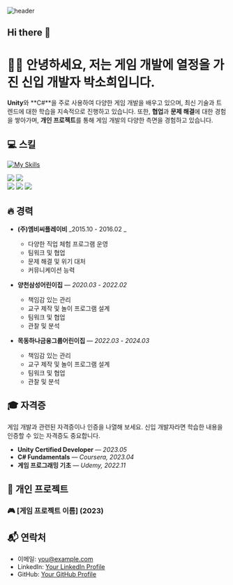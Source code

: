 ![header](https://capsule-render.vercel.app/api?type=waving&color=FAD0C9&height=300&section=header&text=SoHee's%20GitHub&fontSize=90&fontColor=000000&animation=fadeIn&textAlign=center&lineHeight=70)
## Hi there 👋

# 🧑‍💻 안녕하세요, 저는 **게임 개발**에 열정을 가진 **신입 개발자** **박소희**입니다.
**Unity**와 **C#**을 주로 사용하여 다양한 게임 개발을 배우고 있으며, 최신 기술과 트렌드에 대한 학습을 지속적으로 진행하고 있습니다. 또한, **협업**과 **문제 해결**에 대한 경험을 쌓아가며, **개인 프로젝트**를 통해 게임 개발의 다양한 측면을 경험하고 있습니다.

## 💻 스킬
  [![My Skills](https://skillicons.dev/icons?i=unity,unreal&theme=light)](https://skillicons.dev)
  
<div>
  <img src="https://img.shields.io/badge/c-A8B9CC?style=for-the-badge&logo=c&logoColor=white">
  <img src="https://img.shields.io/badge/c++-00599C?style=for-the-badge&logo=c%2B%2B&logoColor=white">
</div>
<div>
  <img src="https://img.shields.io/badge/Photon-004480?style=for-the-badge&logo=Photon&logoColor=white">
  <img src="https://img.shields.io/badge/JavaScript-F7DF1E?style=for-the-badge&logo=JavaScript&logoColor=white">
  <img src="https://img.shields.io/badge/jquery-0769AD?style=for-the-badge&logo=jqueryt&logoColor=white">
</div>

## 🔥 경력
- **(주)엠비씨플레이비**
  _2015.10 - 2016.02 _  
  - 다양한 직업 체험 프로그램 운영
  - 팀워크 및 협업
  - 문제 해결 및 위기 대처
  - 커뮤니케이션 능력

  
- **양천삼성어린이집** — 
  _2020.03 - 2022.02_  
  - 책임감 있는 관리
  - 교구 제작 및 놀이 프로그램 설계
  - 팀워크 및 협업
  - 관찰 및 분석
 
      
- **목동하나금융그룹어린이집** — 
  _2022.03 - 2024.03_  
  - 책임감 있는 관리
  - 교구 제작 및 놀이 프로그램 설계
  - 팀워크 및 협업
  - 관찰 및 분석
  

## 🎓 자격증
게임 개발과 관련된 자격증이나 인증을 나열해 보세요. 신입 개발자라면 학습한 내용을 인증할 수 있는 자격증도 중요합니다.

- **Unity Certified Developer** — _2023.05_
- **C# Fundamentals** — _Coursera, 2023.04_
- **게임 프로그래밍 기초** — _Udemy, 2022.11_



## 📁 개인 프로젝트

### 🎮 [게임 프로젝트 이름] (2023)


## 📬 연락처
- 이메일: [you@example.com](mailto:you@example.com)
- LinkedIn: [Your LinkedIn Profile](https://www.linkedin.com/in/your-linkedin)
- GitHub: [Your GitHub Profile](https://github.com/YourUsername)

